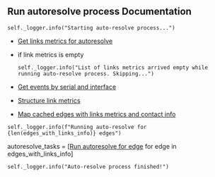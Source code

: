 ## Run autoresolve process Documentation

```
self._logger.info("Starting auto-resolve process...")
```
* [Get links metrics for autoresolve](../repositories/velocloud_repository/get_links_metrics_for_autoresolve.md)

* if link metrics is empty
  ```
  self._logger.info("List of links metrics arrived empty while running auto-resolve process. Skipping...")  
  ```
* [Get events by serial and interface](../repositories/velocloud_repository/get_events_by_serial_and_interface.md)
* [Structure link metrics](_structure_links_metrics.md)
* [Map cached edges with links metrics and contact info](_map_cached_edges_with_links_metrics_and_contact_info.md)

```
self._logger.info(f"Running auto-resolve for {len(edges_with_links_info)} edges")
```

autoresolve_tasks = [[Run autoresolve for edge](_run_autoresolve_for_edge.md) for edge in edges_with_links_info]

```
self._logger.info("Auto-resolve process finished!")
```